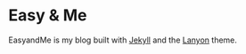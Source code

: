 # Easy & Me

EasyandMe is my blog built with [Jekyll](http://jekyllrb.com) and the [Lanyon](http://lanyon.getpoole.com/) theme.


